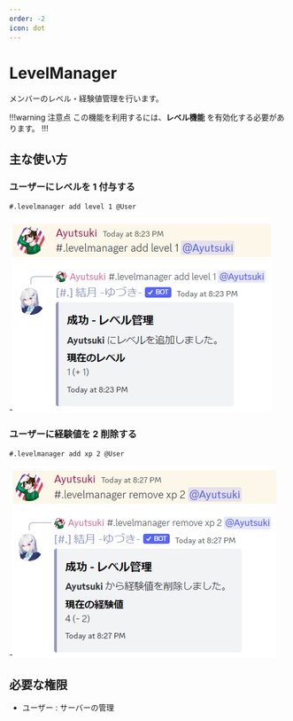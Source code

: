 ```yaml
---
order: -2
icon: dot
---
```


# LevelManager
メンバーのレベル・経験値管理を行います。

!!!warning 注意点
この機能を利用するには、**レベル機能** を有効化する必要があります。
!!!

## 主な使い方
### ユーザーにレベルを 1 付与する

``` コマンドの実行例
#.levelmanager add level 1 @User
```

-![応答例](default-response_addlevel.png)

### ユーザーに経験値を 2 削除する
``` コマンドの実行例
#.levelmanager add xp 2 @User
```

-![応答例](default-response_removexp.png)

## 必要な権限
- ユーザー : サーバーの管理
